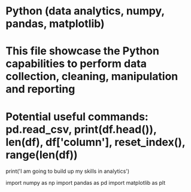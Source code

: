 # Python (data analytics, numpy, pandas, matplotlib)
# This file showcase the Python capabilities to perform data collection, cleaning, manipulation and reporting
# Potential useful commands: pd.read_csv, print(df.head()), len(df), df['column'], reset_index(), range(len(df))

print('I am going to build up my skills in analytics')

import numpy as np
import pandas as pd
import matplotlib as plt

